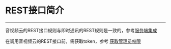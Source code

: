 # REST接口简介

------

音视频云的REST接口规则与即时通讯的REST规则是一致的，参考[服务端集成](../../document/server-side/overview.md)

在调用音视频云的REST接口前，需获取token，参考 [获取管理员权限](../../document/server-side/easemob_app_token.html#获取管理员权限-token)